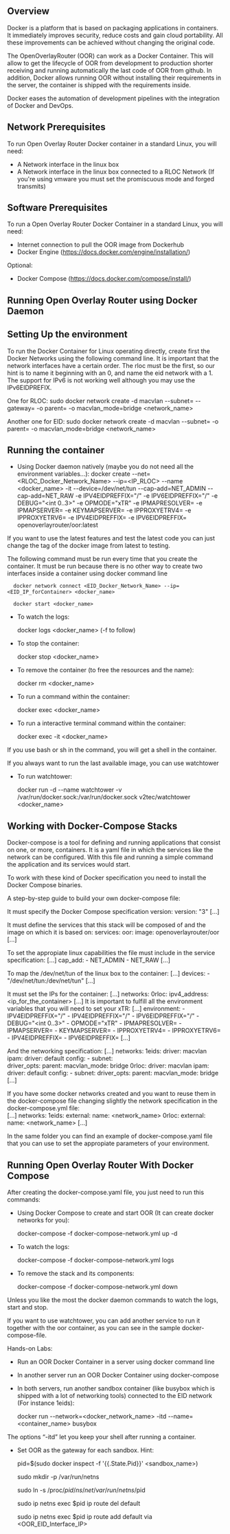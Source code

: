 Overview
--------

Docker is a platform that is based on packaging applications in containers. It immediately improves security, reduce costs and gain cloud portability.
All these improvements can be achieved without changing the original code.

The OpenOverlayRouter (OOR) can work as a Docker Container. This will allow to get the lifecycle of OOR from development to production shorter receiving and running automatically the last code of OOR from github.
In addition, Docker allows running OOR without installing their requirements in the server, the container is shipped with the requirements inside.

Docker eases the automation of development pipelines with the integration of Docker and DevOps.

Network Prerequisites
---------------------

To run Open Overlay Router Docker container in a standard Linux, you will need:
  * A Network interface in the linux box 
  * A Network interface in the linux box connected to a RLOC Network (If you're using vmware you must set the promiscuous mode and forged transmits)


Software Prerequisites
----------------------

To run a Open Overlay Router Docker Container in a standard Linux, you will need:

  * Internet connection to pull the OOR image from Dockerhub
  * Docker Engine (https://docs.docker.com/engine/installation/)

Optional:
  * Docker Compose (https://docs.docker.com/compose/install/)

Running Open Overlay Router using Docker Daemon
-----------------------------------------------

Setting Up the environment
--------------------------

To run the Docker Container for Linux operating directly, create first the Docker Networks using the following command line. It is important that the network interfaces have a certain order. The rloc must be the first, so our hint is to name it beginning with an 0, and name the eid network with a 1. The support for IPv6 is not working well although you may use the IPv6EIDPREFIX.

One for RLOC:
    sudo docker network create -d macvlan --subnet=<RLOC Subnet> --gateway=<Gateway> -o parent=<Interface> -o macvlan_mode=bridge <network_name>

Another one for EID:
    sudo docker network create -d macvlan --subnet=<EID Preffix> -o parent=<Interface> -o macvlan_mode=bridge <network_name>

Running the container
---------------------

  * Using Docker daemon natively (maybe you do not need all the environment variables...):
      docker create --net=<RLOC_Docker_Network_Name> --ip=<IP_RLOC> --name <docker_name> -it --device=/dev/net/tun --cap-add=NET_ADMIN --cap-add=NET_RAW -e IPV4EIDPREFFIX="<network>\/<mask>" -e IPV6EIDPREFFIX="<network>\/<mask>" -e DEBUG="<int 0..3>" -e OPMODE="xTR" -e IPMAPRESOLVER=<IP of the MapResolver> -e IPMAPSERVER=<IP of the MapServer> -e KEYMAPSERVER=<String> -e IPPROXYETRV4=<IP of the Proxy ETR IPv4> -e IPPROXYETRV6=<IP of the Proxy ETR IPv6> -e IPV4EIDPREFFIX=<EID IPv4 Preffix> -e IPV6EIDPREFFIX=<EID IPv6 Preffix> openoverlayrouter/oor:latest 

If you want to use the latest features and test the latest code you can just change the tag of the docker image from latest to testing.

The following command must be run every time that you create the container. It must be run because there is no other way to create two interfaces inside a container using docker command line

      docker network connect <EID_Docker_Network_Name> --ip=<EID_IP_forContainer> <docker_name> 

      docker start <docker_name>

  * To watch the logs:

      docker logs <docker_name> (-f to follow)

  * To stop the container:

      docker stop <docker_name>

  * To  remove the container (to free the resources and the name):

      docker rm <docker_name>

  * To  run a command within the container:

      docker exec <docker_name> <command>

  * To  run a interactive terminal command within the container:

      docker exec -it <docker_name> <command>

If you use bash or sh in the command, you will get a shell in the container.

If you always want to run the last available image, you can use watchtower

  * To  run watchtower:

      docker run -d --name watchtower -v  /var/run/docker.sock:/var/run/docker.sock v2tec/watchtower <docker_name>




Working with Docker-Compose Stacks
----------------------------------
Docker-compose is a tool for defining and running applications that consist on one, or more, containers. It is a yaml file in which the services like the network can be configured. With this file and running a simple command the application and its services would start.


To work with these kind of Docker specification you need to install the Docker Compose binaries.

A step-by-step guide to build your own docker-compose file: 

It must specify the Docker Compose specification version:
    version: "3"
    [...]

It must define the services that this stack will be composed of and the image on which it is based on:
    services:
      oor:
        image: openoverlayrouter/oor
    [...]

To set the appropiate linux capabilities the file must include in the service specification:
        [...]
        cap_add:
          - NET_ADMIN
          - NET_RAW 
        [...]

To map the /dev/net/tun of the linux box to the container:
        [...] 
        devices:
          - "/dev/net/tun:/dev/net/tun"
        [...]
 
It must set the IPs for the container:
        [...]
        networks:
          0rloc:
              ipv4_address: <ip_for_the_container>
        [...]
It is important to fulfill all the environment variables that you will need to set your xTR: 
        [...]
        environment:
          - IPV4EIDPREFFIX="<network>\/<mask>"
          - IPV4EIDPREFFIX="<network>\/<mask>"
          - IPV6EIDPREFFIX="<network>\/<mask>"
          - DEBUG="<int 0..3>"
          - OPMODE="xTR"
          - IPMAPRESOLVER=<IP of the MapResolver>
          - IPMAPSERVER=<IP of the MapServer>
          - KEYMAPSERVER=<String>
          - IPPROXYETRV4=<IP of the Proxy ETR IPv4>
          - IPPROXYETRV6=<IP of the Proxy ETR IPv6>
          - IPV4EIDPREFFIX=<EID IPv4 Preffix>
          - IPV6EIDPREFFIX=<EID IPv6 Preffix>
        [...]

And the networking specification:
    [...]
    networks:
      1eids:
        driver: macvlan
        ipam:
          driver: default
          config:
          - subnet: <EID IPv4 Preffix>  
        driver_opts:
          parent: <linux host interface>
          macvlan_mode: bridge
      0rloc:
        driver: macvlan
        ipam:
          driver: default
          config:
          - subnet: <RLOCIPV4> 
        driver_opts:
          parent: <linux host interface>
          macvlan_mode: bridge
    [...]

If you have some docker networks created and you want to reuse them in the docker-compose file changing slightly the network specification in the docker-compose.yml file:  
    [...]
    networks:
      1eids:
        external:
		 name: <network_name>
	 0rloc:
	   external:
		 name: <network_name>
    [...] 

In the same folder you can find an example of docker-compose.yaml file that you can use to set the appropiate parameters of your environment.

Running Open Overlay Router With Docker Compose
------------------------------------------------

After creating the docker-compose.yaml file, you just need to run this commands:

  * Using Docker Compose to create and start OOR (It can create docker networks for you):

      docker-compose -f docker-compose-network.yml up -d

  * To watch the logs:

      docker-compose -f docker-compose-network.yml logs

  * To remove the stack and its components:

      docker-compose -f docker-compose-network.yml down

Unless you like the most the docker daemon commands to watch the logs, start and stop.

If you want to use watchtower, you can add another service to run it together with the oor container, as you can see in the sample docker-compose-file.

Hands-on Labs:

  * Run an OOR Docker Container in a server using docker command line

  * In another server run an OOR Docker Container using docker-compose

  * In both servers, run another sandbox container (like busybox which is shipped with a lot of networking tools) connected to the EID network (For instance 1eids):

      docker run --network=<docker_network_name> -itd --name=<container_name> busybox

The options “-itd” let you keep your shell after running a container.

  * Set OOR as the gateway for each sandbox. Hint:

      pid=$(sudo docker inspect -f '{{.State.Pid}}' <sandbox_name>)

      sudo mkdir -p /var/run/netns

      sudo ln -s /proc/$pid/ns/net /var/run/netns/$pid

      sudo ip netns exec $pid ip route del default 

      sudo ip netns exec $pid ip route add default via <OOR_EID_Interface_IP>
